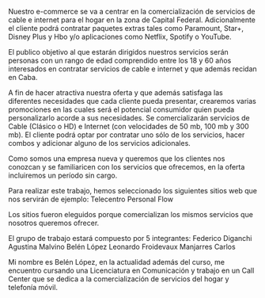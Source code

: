  Nuestro e-commerce se va a centrar en la comercialización de servicios de cable e internet para el hogar en la zona de Capital Federal. 
 Adicionalmente el cliente podrá contratar paquetes extras tales como Paramount, Star+, Disney Plus y Hbo y/o
 aplicaciones como Netflix, Spotify o YouTube.

 El publico objetivo al que estarán dirigidos nuestros servicios serán personas con un rango de edad comprendido entre los 18 y 60 años interesados en contratar servicios de cable e internet y que además recidan en Caba.

A fin de hacer atractiva nuestra oferta y que además satisfaga las diferentes necesidades que cada cliente pueda presentar, crearemos varias promociones en las cuales será el potencial consumidor quien pueda personalizarlo acorde a sus necesidades. Se comercializarán  servicios de Cable (Clásico o HD) e Internet (con velocidades de 50 mb, 100 mb y 300 mb). El cliente podrá optar por contratar uno sólo de los servicios, hacer combos y adicionar alguno de los servicios adicionales.

Como somos una empresa nueva y queremos que los clientes nos conozcan y se familiaricen con los servicios que ofrecemos, en la oferta incluiremos un período sin cargo.

Para realizar este trabajo, hemos seleccionado los siguientes sitios web que nos servirán de ejemplo:
Telecentro
Personal Flow

Los sitios fueron eleguidos porque comercializan los mismos servicios que nosotros queremos ofrecer.

El grupo de trabajo estará compuesto por 5 integrantes:
Federico Diganchi
Agustina Malvino
Belén López
Leonardo Froidevaux
Manjarres Carlos


Mi nombre es Belén López, en la actualidad además del curso, me encuentro cursando una Licenciatura en Comunicación y trabajo en un Call Center que se dedica a la comercialización de servicios del hogar y telefonía móvil.

